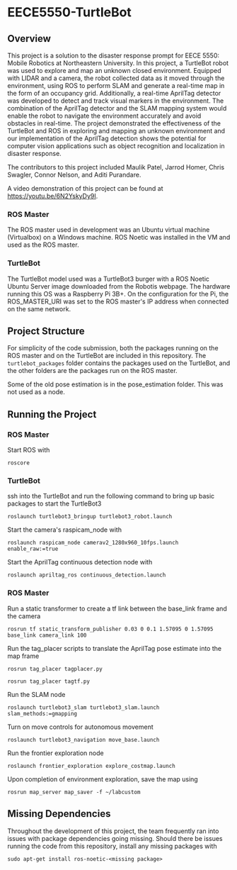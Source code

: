 # EECE5550-TurtleBot
## Overview
This project is a solution to the disaster response prompt for EECE 5550: Mobile Robotics at Northeastern University. In this project, a TurtleBot robot was used to explore and map an unknown closed environment. Equipped with LIDAR and a camera, the robot collected data as it moved through the environment, using ROS to perform SLAM and generate a real-time map in the form of an occupancy grid. Additionally, a real-time AprilTag detector was developed to detect and track visual markers in the environment. The combination of the AprilTag detector and the SLAM mapping system would enable the robot to navigate the environment accurately and avoid obstacles in real-time. The project demonstrated the effectiveness of the TurtleBot and ROS in exploring and mapping an unknown environment and our implementation of the AprilTag detection shows the potential for computer vision applications such as object recognition and localization in disaster response. 

The contributors to this project included Maulik Patel, Jarrod Homer, Chris Swagler, Connor Nelson, and Aditi Purandare.

A video demonstration of this project can be found at https://youtu.be/6N2YskyDy9I.
### ROS Master
The ROS master used in development was an Ubuntu virtual machine (Virtualbox) on a Windows machine. ROS Noetic was installed in the VM and used as the ROS master.

### TurtleBot
The TurtleBot model used was a TurtleBot3 burger with a ROS Noetic Ubuntu Server image downloaded from the Robotis webpage. The hardware running this OS was a Raspberry Pi 3B+. On the configuration for the Pi, the ROS_MASTER_URI was set to the ROS master's IP address when connected on the same network. 

## Project Structure
For simplicity of the code submission, both the packages running on the ROS master and on the TurtleBot are included in this repository. The `turtlebot_packages` folder contains the packages used on the TurtleBot, and the other folders are the packages run on the ROS master.

Some of the old pose estimation is in the pose_estimation folder. This was not used as a node.
## Running the Project
### ROS Master
Start ROS with
```
roscore
```

### TurtleBot
ssh into the TurtleBot and run the following command to bring up basic packages to start the TurtleBot3
```
roslaunch turtlebot3_bringup turtlebot3_robot.launch
```

Start the camera's raspicam_node with 
```
roslaunch raspicam_node camerav2_1280x960_10fps.launch enable_raw:=true
```

Start the AprilTag continuous detection node with
```
roslaunch apriltag_ros continuous_detection.launch
```

### ROS Master

Run a static transformer to create a tf link between the base_link frame and the camera
```
rosrun tf static_transform_publisher 0.03 0 0.1 1.57095 0 1.57095 base_link camera_link 100
```

Run the tag_placer scripts to translate the AprilTag pose estimate into the map frame
```
rosrun tag_placer tagplacer.py
```

```
rosrun tag_placer tagtf.py
```


Run the SLAM node 
```
roslaunch turtlebot3_slam turtlebot3_slam.launch slam_methods:=gmapping
```

Turn on move controls for autonomous movement
```
roslaunch turtlebot3_navigation move_base.launch
```

Run the frontier exploration node
```
roslaunch frontier_exploration explore_costmap.launch
```

Upon completion of environment exploration, save the map using
```
rosrun map_server map_saver -f ~/labcustom
```

## Missing Dependencies
Throughout the development of this project, the team frequently ran into issues with package dependencies going missing. Should there be issues running the code from this repository, install any missing packages with 
```
sudo apt-get install ros-noetic-<missing package>
```
